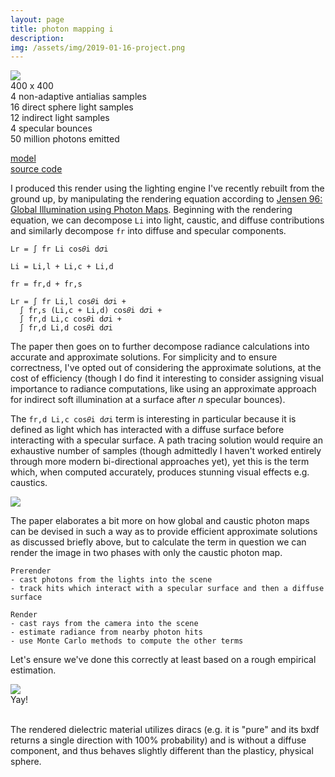 ```yaml
---
layout: page
title: photon mapping i
description:
img: /assets/img/2019-01-16-project.png
---
```


<div class="img_row">
  <img class="col" src="{{ site.baseurl }}/assets/img/2019-01-16-project.png">
</div>
<div class="caption">
  400 x 400<br/>
  4 non-adaptive antialias samples<br/>
  16 direct sphere light samples<br/>
  12 indirect light samples<br/>
  4 specular bounces<br/>
  50 million photons emitted
</div>

[model](http://www.prinmath.com/csci5229/OBJ/index.html)  
[source code](https://github.com/wilimitis/illumin8r)

I produced this render using the lighting engine I've recently rebuilt from the ground up, by manipulating the rendering equation according to [Jensen 96: Global Illumination using Photon Maps](http://graphics.ucsd.edu/~henrik/papers/photon_map/global_illumination_using_photon_maps_egwr96.pdf). Beginning with the rendering equation, we can decompose `Li` into light, caustic, and diffuse contributions and similarly decompose `fr` into diffuse and specular components.
```
Lr = ∫ fr Li cos𝜃i d𝜎i

Li = Li,l + Li,c + Li,d

fr = fr,d + fr,s

Lr = ∫ fr Li,l cos𝜃i d𝜎i +
  ∫ fr,s (Li,c + Li,d) cos𝜃i d𝜎i +
  ∫ fr,d Li,c cos𝜃i d𝜎i +
  ∫ fr,d Li,d cos𝜃i d𝜎i
```

The paper then goes on to further decompose radiance calculations into accurate and approximate solutions. For simplicity and to ensure correctness, I've opted out of considering the approximate solutions, at the cost of efficiency (though I do find it interesting to consider assigning visual importance to radiance computations, like using an approximate approach for indirect soft illumination at a surface after _n_ specular bounces).

The `fr,d Li,c cos𝜃i d𝜎i` term is interesting in particular because it is defined as light which has interacted with a diffuse surface before interacting with a specular surface. A path tracing solution would require an exhaustive number of samples (though admittedly I haven't worked entirely through more modern bi-directional approaches yet), yet this is the term which, when computed accurately, produces stunning visual effects e.g. caustics.

<div class="img_row">
  <img class="col" src="{{ site.baseurl }}/assets/img/2019-01-16-project-1.png">
</div>

The paper elaborates a bit more on how global and caustic photon maps can be devised in such a way as to provide efficient approximate solutions as discussed briefly above, but to calculate the term in question we can render the image in two phases with only the caustic photon map.
```
Prerender
- cast photons from the lights into the scene
- track hits which interact with a specular surface and then a diffuse surface

Render
- cast rays from the camera into the scene
- estimate radiance from nearby photon hits
- use Monte Carlo methods to compute the other terms
```

Let's ensure we've done this correctly at least based on a rough empirical estimation.

<div class="img_row">
  <img class="col" src="{{ site.baseurl }}/assets/img/2019-01-16-project-2.png">
</div>
<div class="caption">
  Yay!
</div>
<br />

The rendered dielectric material utilizes diracs (e.g. it is "pure" and its bxdf returns a single direction with 100% probability) and is without a diffuse component, and thus behaves slightly different than the plasticy, physical sphere.
